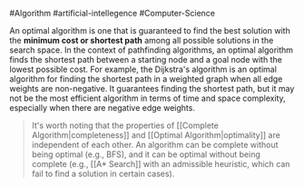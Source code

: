 #Algorithm #artificial-intellegence #Computer-Science 

An optimal algorithm is one that is guaranteed to find the best solution with the **minimum cost or shortest path** among all possible solutions in the search space. In the context of pathfinding algorithms, an optimal algorithm finds the shortest path between a starting node and a goal node with the lowest possible cost.
For example, the Dijkstra's algorithm is an optimal algorithm for finding the shortest path in a weighted graph when all edge weights are non-negative. It guarantees finding the shortest path, but it may not be the most efficient algorithm in terms of time and space complexity, especially when there are negative edge weights.

>It's worth noting that the properties of [[Complete Algorithm|completeness]] and [[Optimal Algorithm|optimality]] are independent of each other. An algorithm can be complete without being optimal (e.g., BFS), and it can be optimal without being complete (e.g., [[A* Search]] with an admissible heuristic, which can fail to find a solution in certain cases).


